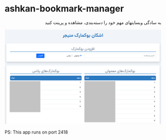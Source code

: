 # ashkan-bookmark-manager
<div dir="rtl">
به سادگی وبسایتهای مهم خود را دسته‌بندی، مشاهده و پرینت کنید
</div>

![1](/bookmarks.png)

PS: This app runs on port 2418
